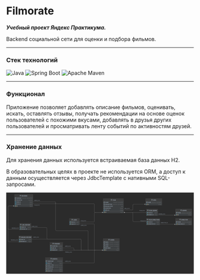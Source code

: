 # Filmorate

***Учебный проект Яндекс Практикума.***

Backend социальной сети для оценки и подбора фильмов.

---
### Стек технологий

![Java](https://img.shields.io/badge/java-%23ED8B00.svg?style=for-the-badge&logo=java&logoColor=white)
![Spring Boot](https://img.shields.io/badge/spring%20Boot-%236DB33F.svg?style=for-the-badge&logo=spring&logoColor=white)
![Apache Maven](https://img.shields.io/badge/Apache%20Maven-C71A36?style=for-the-badge&logo=Apache%20Maven&logoColor=white)

---
### Функционал

Приложение позволяет добавлять описание фильмов, оценивать, искать, оставлять отзывы, 
получать рекомендации на основе оценок пользователей с похожими вкусами,
добавлять в друзья других пользователей и просматривать ленту событий по активностям друзей.

---
### Хранение данных

Для хранения данных используется встраиваемая база данных H2.

В образовательных целях в проекте не используется ORM, 
а доступ к данным осуществляется через JdbcTemplate с нативными SQL-запросами.


![ER-диаграмма](/assets/images/schema.png)
